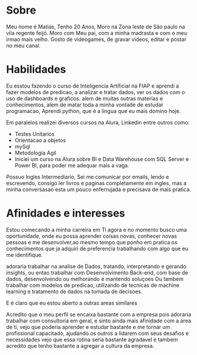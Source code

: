 
# Sobre

Meu nome é Matias, Tenho 20 Anos, Moro na Zona leste de São paulo na vila regente feijó.
Moro com Meu pai, com a minha madrasta e com o meu irmao mais velho.
Gosto de videogames, de gravar videos, editar e postar no meu canal.

# Habilidades

Eu esstou fazendo o curso de Inteligencia Artificial na FIAP e aprendi a fazer modelos de predicao, a analizar e tratar dados, ver os dados com o uso de dashboards e graficos. alem de muitas outras materias e conhecimentos, alem de matar toda a minha vontade de estudar programacao, Aprendi python, que é a lingua que eu mais domino hoje.

Em paralelos realizei diversos cursos na Alura, Linkedin entre outros como:
- Testes Unitarios
- Orientacao a objetos
- mySql
- Metodologia Agil 
- Iniciei um curso na Alura sobre BI e Data Warehouse com SQL Server e Power BI, para poder me adequar mais a vaga.

Possuo Ingles Intermediario, Sei me comunicar por emails, lendo e escrevendo, consigo ler livros e paginas completamente em ingles, mas a minha conversasao esta um pouco enferrujada e precisava de mais pratica.


# Afinidades e interesses


Estou comecando a minha carreira em Ti agora e no momento busco uma oportunidade, onde eu possa aprender coisas novas, conhecer novas pessoas e me desenvolver,ao mesmo tempo que ponho em pratica os conhecimentos que ja adquiri de preferencia trabalhando com algo que eu me identifique.

adoraria trabalhar na analise de Dados, tratando,  interpretando e gerando insights, ou entao trabalhar com Desenvolvimento Back-end, com base de dados, desenvolvendo ou melhorando e mantendo soluçoes Ou tambem trabalhar com modelos de predicao, utilizando de tecnicas de machine learning e tratamento de dados na tomada de decisoes.

E é claro que eu estou aberto a outras areas similares

Acredito que o meu perfil se encaixa bastante com a empresa pois adoraria trabalhar com consultoria em geral, e sinto ainda mais afinidade com a area de ti, vejo que poderia aprender e estudar bastante e me tornar um profissional capacitado, ajudando os outros a lidarem com seus desafios e necessidades vejo que essa rotina seria bastante agradavel e tambem acredito que tenho bastante a agregar a cultura da empresa.
